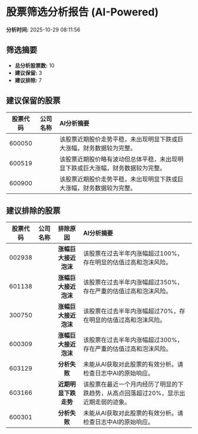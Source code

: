 # 股票筛选分析报告 (AI-Powered)

**分析时间:** 2025-10-29 08:11:56

## 筛选摘要

- **总分析股票数:** 10
- **建议保留:** 3
- **建议排除:** 7

## 建议保留的股票

| 股票代码 | 公司名称 | AI分析摘要 |
|:---:|:---:|:---|
| 600050 |  | 该股票近期股价走势平稳，未出现明显下跌或巨大涨幅，财务数据较为完整。 |
| 600519 |  | 该股票近期股价略有波动但总体平稳，未出现明显下跌或巨大涨幅，财务数据较为完整。 |
| 600900 |  | 该股票近期股价走势平稳，未出现明显下跌或巨大涨幅，财务数据较为完整。 |

## 建议排除的股票

| 股票代码 | 公司名称 | 排除原因 | AI分析摘要 |
|:---:|:---:|:---:|:---|
| 002938 |  | **涨幅巨大接近泡沫** | 该股票在过去半年内涨幅超过100%，存在明显的估值过高和泡沫风险。 |
| 601138 |  | **涨幅巨大接近泡沫** | 该股票在过去半年内涨幅超过350%，存在严重的估值过高和泡沫风险。 |
| 300750 |  | **涨幅巨大接近泡沫** | 该股票在过去半年内涨幅超过70%，存在明显的估值过高和泡沫风险。 |
| 600309 |  | **涨幅巨大接近泡沫** | 该股票在过去半年内涨幅超过300%，存在严重的估值过高和泡沫风险。 |
| 603129 |  | **分析失败** | 未能从AI获取对此股票的有效分析。请检查日志中AI的原始响应。 |
| 603166 |  | **近期明显下跌走势** | 该股票在最近一个月内经历了明显的下跌趋势，从高点回落超过20%，显示出近期走弱的迹象。 |
| 600301 |  | **分析失败** | 未能从AI获取对此股票的有效分析。请检查日志中AI的原始响应。 |
